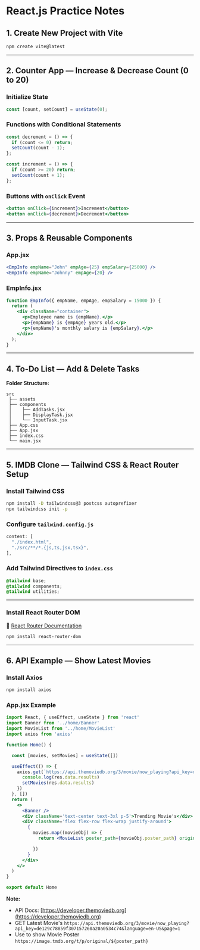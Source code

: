 # React.js Practice Notes  

## 1. Create New Project with Vite  
```bash
npm create vite@latest
````

---

## 2. Counter App — Increase & Decrease Count (0 to 20)

### Initialize State

```jsx
const [count, setCount] = useState(0);
```

### Functions with Conditional Statements

```jsx
const decrement = () => {
  if (count <= 0) return;
  setCount(count - 1);
};

const increment = () => {
  if (count >= 20) return;
  setCount(count + 1);
};
```

### Buttons with `onClick` Event

```jsx
<button onClick={increment}>Increment</button>
<button onClick={decrement}>Decrement</button>
```

---

## 3. Props & Reusable Components

### App.jsx

```jsx
<EmpInfo empName="John" empAge={25} empSalary={25000} />
<EmpInfo empName="Johnny" empAge={20} />
```

### EmpInfo.jsx

```jsx
function EmpInfo({ empName, empAge, empSalary = 15000 }) {
  return (
    <div className="container">
      <p>Employee name is {empName}.</p>
      <p>{empName} is {empAge} years old.</p>
      <p>{empName}'s monthly salary is {empSalary}.</p>
    </div>
  );
}
```

---

## 4. To-Do List — Add & Delete Tasks

**Folder Structure:**

```
src
 ├── assets
 ├── components
 │    ├── AddTasks.jsx
 │    ├── DisplayTask.jsx
 │    └── InputTask.jsx
 ├── App.css
 ├── App.jsx
 ├── index.css
 └── main.jsx
```

---

## 5. IMDB Clone — Tailwind CSS & React Router Setup

### Install Tailwind CSS

```bash
npm install -D tailwindcss@3 postcss autoprefixer
npx tailwindcss init -p
```

### Configure `tailwind.config.js`

```js
content: [
  "./index.html",
  "./src/**/*.{js,ts,jsx,tsx}",
],
```

### Add Tailwind Directives to `index.css`

```css
@tailwind base;
@tailwind components;
@tailwind utilities;
```

---

### Install React Router DOM

📄 [React Router Documentation](https://reactrouter.com/6.30.1/start/tutorial)

```bash
npm install react-router-dom
```

---

## 6. API Example — Show Latest Movies

### Install Axios

```bash
npm install axios
```

### App.jsx Example

```jsx
import React, { useEffect, useState } from 'react'
import Banner from '../home/Banner'
import MovieList from '../home/MovieList'
import axios from 'axios'

function Home() {

  const [movies, setMovies] = useState([])

  useEffect(() => {
    axios.get(`https://api.themoviedb.org/3/movie/now_playing?api_key=de129c78859f307157260a20a0534c74&language=en-US&page=1`).then(function(res){
      console.log(res.data.results)
      setMovies(res.data.results)
    })
  }, [])
  return (
    <>
      <Banner />
      <div className='text-center text-3xl p-5'>Trending Movie's</div>
      <div className='flex flex-row flex-wrap justify-around'>
        {
          movies.map((movieObj) => {
            return <MovieList poster_path={movieObj.poster_path} original_title={movieObj.original_title} />

          })
        }
      </div>
    </>
  )
}

export default Home
```

**Note:**

* API Docs: [https://developer.themoviedb.org](https://developer.themoviedb.org)
* GET Latest Movie's `https://api.themoviedb.org/3/movie/now_playing?api_key=de129c78859f307157260a20a0534c74&language=en-US&page=1`
* Use to show Movie Poster `https://image.tmdb.org/t/p/original/${poster_path}`
